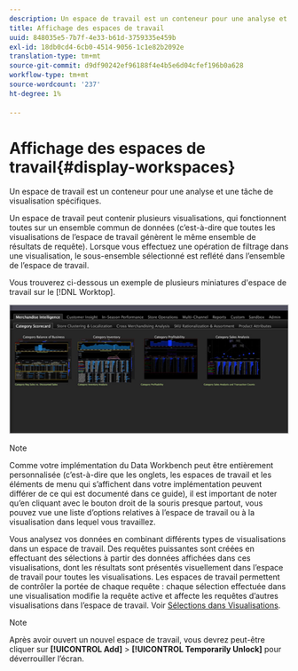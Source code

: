 ```yaml
---
description: Un espace de travail est un conteneur pour une analyse et une tâche de visualisation spécifiques.
title: Affichage des espaces de travail
uuid: 848035e5-7b7f-4e33-b61d-3759335e459b
exl-id: 18db0cd4-6cb0-4514-9056-1c1e82b2092e
translation-type: tm+mt
source-git-commit: d9df90242ef96188f4e4b5e6d04cfef196b0a628
workflow-type: tm+mt
source-wordcount: '237'
ht-degree: 1%

---
```


# Affichage des espaces de travail{#display-workspaces}

Un espace de travail est un conteneur pour une analyse et une tâche de visualisation spécifiques.

Un espace de travail peut contenir plusieurs visualisations, qui fonctionnent toutes sur un ensemble commun de données (c’est-à-dire que toutes les visualisations de l’espace de travail génèrent le même ensemble de résultats de requête). Lorsque vous effectuez une opération de filtrage dans une visualisation, le sous-ensemble sélectionné est reflété dans l’ensemble de l’espace de travail.

Vous trouverez ci-dessous un exemple de plusieurs miniatures d&#39;espace de travail sur le [!DNL Worktop].

![](assets/client-wksp.png)

>[!NOTE]
>
>Comme votre implémentation du Data Workbench peut être entièrement personnalisée (c’est-à-dire que les onglets, les espaces de travail et les éléments de menu qui s’affichent dans votre implémentation peuvent différer de ce qui est documenté dans ce guide), il est important de noter qu’en cliquant avec le bouton droit de la souris presque partout, vous pouvez vue une liste d’options relatives à l’espace de travail ou à la visualisation dans lequel vous travaillez.

Vous analysez vos données en combinant différents types de visualisations dans un espace de travail. Des requêtes puissantes sont créées en effectuant des sélections à partir des données affichées dans ces visualisations, dont les résultats sont présentés visuellement dans l’espace de travail pour toutes les visualisations. Les espaces de travail permettent de contrôler la portée de chaque requête : chaque sélection effectuée dans une visualisation modifie la requête active et affecte les requêtes d’autres visualisations dans l’espace de travail. Voir [Sélections dans Visualisations](../../../home/c-get-started/c-vis/c-sel-vis/c-sel-vis.md#concept-012870ec22c7476e9afbf3b8b2515746).

>[!NOTE]
>
>Après avoir ouvert un nouvel espace de travail, vous devrez peut-être cliquer sur **[!UICONTROL Add]** > **[!UICONTROL Temporarily Unlock]** pour déverrouiller l’écran.
